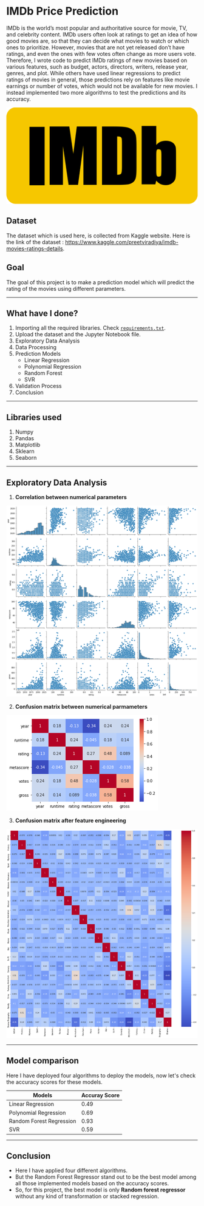 # IMDb Price Prediction
IMDb is the world’s most popular and authoritative source for movie, TV, and celebrity content. IMDb users often look at ratings to get an idea of how good movies are, so that they can decide what movies to watch or which ones to prioritize. However, movies that are not yet released don’t have ratings, and even the ones with few votes often change as more users vote. Therefore, I wrote code to predict IMDb ratings of new movies based on various features, such as budget, actors, directors, writers, release year, genres, and plot. While others have used linear regressions to predict ratings of movies in general, those predictions rely on features like movie earnings or number of votes, which would not be available for new movies. I instead implemented two more algorithms to test the predictions and its accuracy.

![](../Images/imdb1.png)

## Dataset
The dataset which is used here, is collected from Kaggle website. Here is the link of the dataset : https://www.kaggle.com/preetviradiya/imdb-movies-ratings-details.

## Goal
The goal of this project is to make a prediction model which will predict the rating of the movies using different parameters.
***************************************

## What have I done?
1. Importing all the required libraries. Check [`requirements.txt`](../requirements.txt).
2. Upload the dataset and the Jupyter Notebook file.
3. Exploratory Data Analysis
4. Data Processing
5. Prediction Models
    - Linear Regression
    - Polynomial Regression
    - Random Forest
    - SVR
8. Validation Process
9. Conclusion

********************************
## Libraries used
1. Numpy
2. Pandas
3. Matplotlib
4. Sklearn
5. Seaborn

**********************************
## Exploratory Data Analysis
1. **Correlation between numerical parameters**

![](../Images/imdb2.png)

2. **Confusion matrix between numerical parmameters**

![](../Images/imdb3.png)

3. **Confusion matrix after feature engineering**

![](../Images/imdb4.png)
**************************************
## Model comparison
Here I have deployed four algorithms to deploy the models, now let's check the accuracy scores for these models.

|Models|Accuray Score|
|-|-|
|Linear Regression|0.49|
|Polynomial Regression|0.69|
|Random Forest Regression|0.93|
|SVR|0.59|
***************************************
## Conclusion
* Here I have applied four different algorithms.
* But the Random Forest Regressor stand out to be the best model among all those implemented models based on the accuracy scores.
* So, for this project, the best model is only **Random forest regressor** without any kind of transformation or stacked regression.
